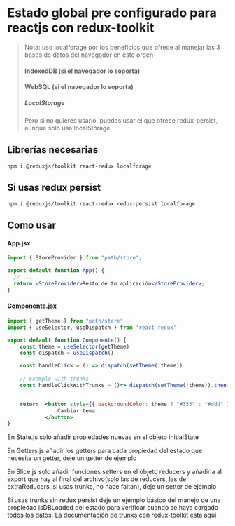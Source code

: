 # Estado global pre configurado para reactjs con redux-toolkit

> Nota: uso localforage por los beneficios que ofrece al manejar las 3 bases de datos del navegador en este orden
> #### IndexedDB (si el navegador lo soporta)
> #### WebSQL (si el navegador lo soporta)
> ##### LocalStorage
> Pero si no quieres usarlo, puedes usar el que ofrece redux-persist, aunque solo usa localStorage

## Librerías necesarias
```npm
npm i @reduxjs/toolkit react-redux localforage
```
## Si usas redux persist
```npm
npm i @reduxjs/toolkit react-redux redux-persist localforage 
```

## Como usar

#### App.jsx

```jsx
import { StoreProvider } from "path/store";

export default function App() {
  // ...
  return <StoreProvider>Resto de tu aplicación</StoreProvider>;
}
```

#### Componente.jsx

```jsx
import { getTheme } from "path/store"
import { useSelector, useDispatch } from 'react-redux'

export default function Componente() {
    const theme = useSelector(getTheme)
    const dispatch = useDispatch()

    const handleClick = () => dispatch(setTheme(!theme))
    
    // Example with trunks
    const handleClickWithTrunks = ()=> dispatch(setTheme(!theme)).then(()=>{}).catch(e=>console.log(e))


    return  <button style={{ backgroundColor: theme ? "#333" : "#ddd" }} onClick={handleCLick}>
                Cambiar tema
            </button>
}
```

En State.js solo añadir propiedades nuevas en el objeto initialState

En Getters.js añadir los getters para cada propiedad del estado que necesite un getter, deje un getter de ejemplo

En Slice.js solo añadir funciones setters en el objeto reducers y añadirla al export que hay al final del archivo(solo las de reducers, las de extraReducers, si usas trunks, no hace faltan), deje un setter de ejemplo

Si usas trunks sin redux persist deje un ejemplo básico del manejo de una propiedad isDBLoaded del estado para verificar cuando se haya cargado todos los datos.
La documentación de trunks con redux-toolkit esta [aquí](https://redux-toolkit.js.org/api/createAsyncThunk)
